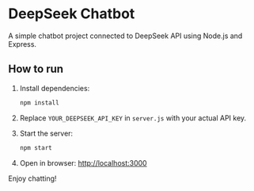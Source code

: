 # DeepSeek Chatbot

A simple chatbot project connected to DeepSeek API using Node.js and Express.

## How to run

1. Install dependencies:

   ```bash
   npm install
   ```

2. Replace `YOUR_DEEPSEEK_API_KEY` in `server.js` with your actual API key.

3. Start the server:

   ```bash
   npm start
   ```

4. Open in browser: [http://localhost:3000](http://localhost:3000)

Enjoy chatting!